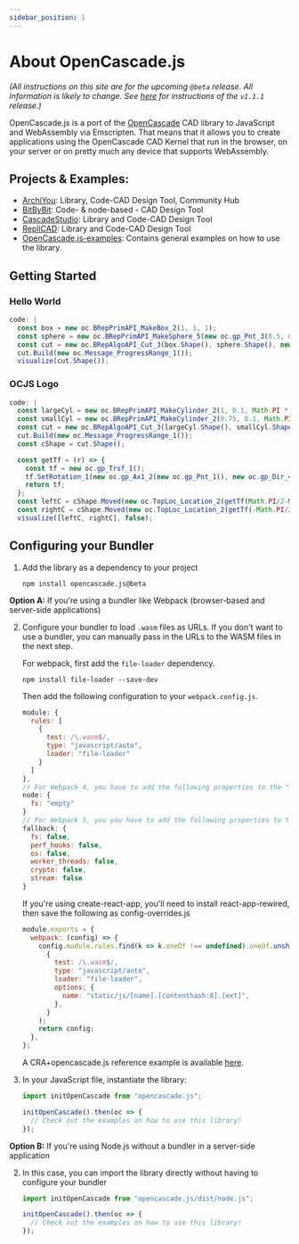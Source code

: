 ```yaml
---
sidebar_position: 1
---
```


# About OpenCascade.js

*(All instructions on this site are for the upcoming `@beta` release. All information is likely to change. See [here](https://github.com/donalffons/opencascade.js/tree/v1.1.1) for instructions of the `v1.1.1` release.)*

OpenCascade.js is a port of the [OpenCascade](https://www.opencascade.com) CAD library to JavaScript and WebAssembly via Emscripten. That means that it allows you to create applications using the OpenCascade CAD Kernel that run in the browser, on your server or on pretty much any device that supports WebAssembly.

## Projects & Examples:

* [ArchiYou](https://archiyou.com/): Library, Code-CAD Design Tool, Community Hub
* [BitByBit](https://bitbybit.dev/): Code- & node-based - CAD Design Tool
* [CascadeStudio](https://github.com/zalo/CascadeStudio): Library and Code-CAD Design Tool
* [RepliCAD](https://replicad.xyz/): Library and Code-CAD Design Tool
* [OpenCascade.js-examples](https://github.com/donalffons/opencascade.js-examples): Contains general examples on how to use the library.

## Getting Started

### Hello World

```js ocjs
code: |
  const box = new oc.BRepPrimAPI_MakeBox_2(1, 1, 1);
  const sphere = new oc.BRepPrimAPI_MakeSphere_5(new oc.gp_Pnt_3(0.5, 0.5, 0.5), 0.65);
  const cut = new oc.BRepAlgoAPI_Cut_3(box.Shape(), sphere.Shape(), new oc.Message_ProgressRange_1());
  cut.Build(new oc.Message_ProgressRange_1());
  visualize(cut.Shape());
```

### OCJS Logo

```js ocjs
code: |
  const largeCyl = new oc.BRepPrimAPI_MakeCylinder_2(1, 0.1, Math.PI * 31/32);
  const smallCyl = new oc.BRepPrimAPI_MakeCylinder_2(0.75, 0.1, Math.PI * 31/32);
  const cut = new oc.BRepAlgoAPI_Cut_3(largeCyl.Shape(), smallCyl.Shape(), new oc.Message_ProgressRange_1());
  cut.Build(new oc.Message_ProgressRange_1());
  const cShape = cut.Shape();

  const getTf = (r) => {
    const tf = new oc.gp_Trsf_1();
    tf.SetRotation_1(new oc.gp_Ax1_2(new oc.gp_Pnt_1(), new oc.gp_Dir_4(0, 0, 1)), r);
    return tf;
  };
  const leftC = cShape.Moved(new oc.TopLoc_Location_2(getTf(Math.PI/2-Math.PI/8)), false);
  const rightC = cShape.Moved(new oc.TopLoc_Location_2(getTf(-Math.PI/2-Math.PI/8)), false);
  visualize([leftC, rightC], false);
```

## Configuring your Bundler

1. Add the library as a dependency to your project

    ```
    npm install opencascade.js@beta
    ```

**Option A:** If you're using a bundler like Webpack (browser-based and server-side applications)

2. Configure your bundler to load `.wasm` files as URLs. If you don't want to use a bundler, you can manually pass in the URLs to the WASM files in the next step.

    For webpack, first add the `file-loader` dependency.

    ```
    npm install file-loader --save-dev
    ```
    
    Then add the following configuration to your `webpack.config.js`.

    ``` javascript
    module: {
      rules: [
        {
          test: /\.wasm$/,
          type: "javascript/auto",
          loader: "file-loader"
        }
      ]
    },
    // For Webpack 4, you have to add the following properties to the "node" object (e.g. Create-React-App, ...)
    node: {
      fs: "empty"
    }
    // For Webpack 5, you you have to add the following properties to the "fallback" object (e.g. NextJs, ...)
    fallback: {
      fs: false,
      perf_hooks: false,
      os: false,
      worker_threads: false,
      crypto: false,
      stream: false
    }
    ```
    
    If you're using create-react-app, you'll need to install react-app-rewired, then save the following as config-overrides.js
    ``` javascript
    module.exports = {
      webpack: (config) => {
        config.module.rules.find(k => k.oneOf !== undefined).oneOf.unshift(
          {
            test: /\.wasm$/,
            type: "javascript/auto",
            loader: "file-loader",
            options: {
              name: "static/js/[name].[contenthash:8].[ext]",
            },
          }
        );
        return config;
      },
    };
    ```
    
    A CRA+opencascade.js reference example is available [here](https://github.com/MattFerraro/openCascadeTest1).

3. In your JavaScript file, instantiate the library:

    ```js
    import initOpenCascade from "opencascade.js";

    initOpenCascade().then(oc => {
      // Check out the examples on how to use this library!
    });
    ```

**Option B:** If you're using Node.js without a bundler in a server-side application

2. In this case, you can import the library directly without having to configure your bundler

    ```js
    import initOpenCascade from "opencascade.js/dist/node.js";

    initOpenCascade().then(oc => {
      // Check out the examples on how to use this library!
    });
    ```
